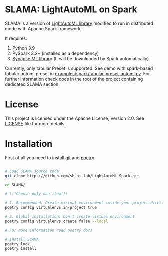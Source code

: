 # SLAMA: LightAutoML on Spark

SLAMA is a version of [LightAutoML library](https://github.com/sb-ai-lab/LightAutoML) modified to run in distributed mode with Apache Spark framework.

It requires:
1. Python 3.9
2. PySpark 3.2+ (installed as a dependency)
3. [Synapse ML library](https://microsoft.github.io/SynapseML/)
   (It will be downloaded by Spark automatically)

Currently, only tabular Preset is supported. See demo with spark-based tabular automl
preset in [examples/spark/tabular-preset-automl.py](https://github.com/sb-ai-lab/LightAutoML_Spark/tree/main/examples/spark/tabular-preset-automl.py).
For further information check docs in the root of the project containing dedicated SLAMA section.

<a name="apache"></a>
# License
This project is licensed under the Apache License, Version 2.0. See [LICENSE](https://github.com/sb-ai-lab/LightAutoML_Spark/tree/main/LICENSE) file for more details.


# Installation
First of all you need to install [git](https://git-scm.com/downloads) and [poetry](https://python-poetry.org/docs/#installation).

```bash

# Load SLAMA source code
git clone https://github.com/sb-ai-lab/LightAutoML_Spark.git

cd SLAMA/

# !!!Choose only one item!!!

# 1. Recommended: Create virtual environment inside your project directory
poetry config virtualenvs.in-project true

# 2. Global installation: Don't create virtual environment
poetry config virtualenvs.create false --local

# For more information read poetry docs

# Install SLAMA
poetry lock
poetry install
```